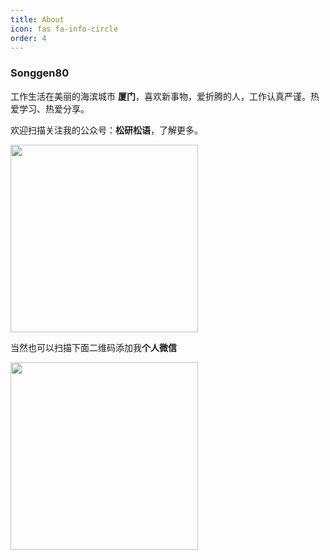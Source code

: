 ```yaml
---
title: About
icon: fas fa-info-circle
order: 4
---
```


### Songgen80

工作生活在美丽的海滨城市 **厦门**，喜欢新事物，爱折腾的人，工作认真严谨。热爱学习、热爱分享。

欢迎扫描关注我的公众号：**松研松语**，了解更多。

<img src="https://s2.loli.net/2022/06/27/AfmHscljnTrqoIb.png" width="300px" />

当然也可以扫描下面二维码添加我**个人微信**

<img src="https://s2.loli.net/2022/07/21/mcUkTj6u2Y453bq.jpg" width="300px" />